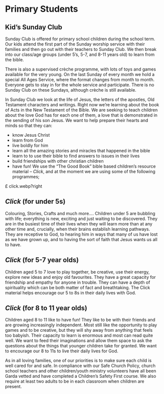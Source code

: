 # Primary Students

## Kid’s Sunday Club
Sunday Club is offered for primary school children during the school term. Our kids attend the first part of the Sunday worship service with their families and then go out with their teachers to Sunday Club. We then break into our class/age groups (under 5’s, 5-7, and 8-11 years old) to learn from the bible.

There is also a supervised crèche programme, with lots of toys and games available for the very young.
On the last Sunday of every month we hold a special All Ages Service, where the format changes from month to month. Everyone gets to stay in for the whole service and participate. There is no Sunday Club on these Sundays, although crèche is still available.

In Sunday Club we look at the life of Jesus, the letters of the apostles, Old Testament characters and writings. Right now we’re learning about the book of Acts in the New Testament of the Bible.
We are seeking to teach children about the love God has for each one of them, a love that is demonstrated in the sending of his son Jesus. We want to help prepare their hearts and minds so that they can:

- know Jesus Christ
- learn from God
- live boldly for him
- learn all the amazing stories and miracles that happened in the bible
- learn to to use their bible to find answers to issues in their lives
- build friendships with other christian children
- have fun!
We use the “The Good Book” bible based children’s resource material – *Click*, and at the moment we are using some of the following programmes;

£ click.webp?right
## *Click* (for under 5s)
Colouring, Stories, Crafts and much more….
Children under 5 are bubbling with life; everything is new, exciting and just waiting to be discovered. They are in the busiest time of their lives when they will learn more than at any other time and, crucially, when their brains establish learning pathways. They are receptive to God, to hearing him in ways that many of us have lost as we have grown up, and to having the sort of faith that Jesus wants us all to have.

## *Click* (for 5-7 year olds)
Children aged 5 to 7 love to play together, be creative, use their energy, explore new ideas and enjoy old favourites. They have a great capacity for friendship and empathy for anyone in trouble. They can have a depth of spirituality which can be both matter of fact and breathtaking. The Click material helps encourage our 5 to 8s in their daily lives with God.

## *Click* (for 8 to 11 year olds)
Children aged 8 to 11 like to have fun! They like to be with their friends and are growing increasingly independent. Most still like the opportunity to play games and to be creative, but they will shy away from anything that feels too babyish. Their capacity to learn is enormous and most can read quite well. We want to feed their imaginations and allow them space to ask the questions about the things that younger children take for granted. We want to encourage our 8 to 11s to live their daily lives for God.

As in all loving families, one of our priorities is to make sure each child is well cared for and safe. In compliance with our Safe Church Policy, church school teachers and other children/youth ministry volunteers have all been Garda vetted and have completed a Children’s Safety First course. We also require at least two adults to be in each classroom when children are present.